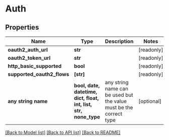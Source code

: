 # Auth


## Properties
Name | Type | Description | Notes
------------ | ------------- | ------------- | -------------
**oauth2_auth_url** | **str** |  | [readonly] 
**oauth2_token_url** | **str** |  | [readonly] 
**http_basic_supported** | **bool** |  | [readonly] 
**supported_oauth2_flows** | **[str]** |  | [readonly] 
**any string name** | **bool, date, datetime, dict, float, int, list, str, none_type** | any string name can be used but the value must be the correct type | [optional]

[[Back to Model list]](../README.md#documentation-for-models) [[Back to API list]](../README.md#documentation-for-api-endpoints) [[Back to README]](../README.md)


